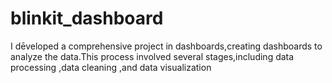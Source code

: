 # blinkit_dashboard
I dēveloped a comprehensive project in dashboards,creating dashboards to analyze the data.This process involved several stages,including data processing ,data cleaning ,and data visualization
